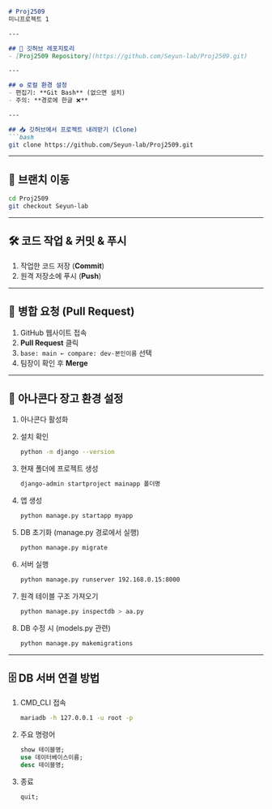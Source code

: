 
````markdown
# Proj2509  
미니프로젝트 1  

---

## 📂 깃허브 레포지토리
- [Proj2509 Repository](https://github.com/Seyun-lab/Proj2509.git)

---

## ⚙️ 로컬 환경 설정
- 편집기: **Git Bash** (없으면 설치)  
- 주의: **경로에 한글 ❌**

---

## 📥 깃허브에서 프로젝트 내려받기 (Clone)
```bash
git clone https://github.com/Seyun-lab/Proj2509.git
````

---

## 🌿 브랜치 이동

```bash
cd Proj2509
git checkout Seyun-lab
```

---

## 🛠️ 코드 작업 & 커밋 & 푸시

1. 작업한 코드 저장 (**Commit**)
2. 원격 저장소에 푸시 (**Push**)

---

## 🔁 병합 요청 (Pull Request)

1. GitHub 웹사이트 접속
2. **Pull Request** 클릭
3. `base: main ← compare: dev-본인이름` 선택
4. 팀장이 확인 후 **Merge**

---

## 🐍 아나콘다 장고 환경 설정

1. 아나콘다 활성화
2. 설치 확인

   ```bash
   python -m django --version
   ```
3. 현재 폴더에 프로젝트 생성

   ```bash
   django-admin startproject mainapp 폴더명
   ```
4. 앱 생성

   ```bash
   python manage.py startapp myapp
   ```
5. DB 초기화 (manage.py 경로에서 실행)

   ```bash
   python manage.py migrate
   ```
6. 서버 실행

   ```bash
   python manage.py runserver 192.168.0.15:8000
   ```
7. 원격 테이블 구조 가져오기

   ```bash
   python manage.py inspectdb > aa.py
   ```
8. DB 수정 시 (models.py 관련)

   ```bash
   python manage.py makemigrations
   ```

---

## 🗄️ DB 서버 연결 방법

1. CMD\_CLI 접속

   ```bash
   mariadb -h 127.0.0.1 -u root -p
   ```
2. 주요 명령어

   ```sql
   show 테이블명;
   use 데이터베이스이름;
   desc 테이블명;
   ```
3. 종료

   ```sql
   quit;
   ```

